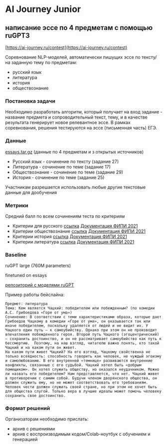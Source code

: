 # AI Journey Junior 
## написание эссе по 4 предметам с помощью ruGPT3

[https://ai-journey.ru/contest](https://ai-journey.ru/contest)

Соревнование NLP-моделей, автоматически пишущих эссе по тексту/ на заданную тему по предметам:
 - русский язык
 - литература
 - история
 - обществознание
  

### Постановка задачи
Необходимо разработать алгоритм, который получает на вход задание - название предмета и сопроводительный текст, тему, и в качестве результата генерирует новое релевантное эссе. В рамках соревнования, решения тестируются на эссе (письменная часть) ЕГЭ.

### Данные
[essays.tar.gz](https://drive.google.com/file/d/1LTRE3JE1T3tXXv_TavWXIUHXp0w8PD24/view?usp=sharing)
(данные по 4 предметам и з открытых источников)

 - Русский язык - сочинение по тексту (задание 27)
 - Литература - сочинение по теме (задание 17)
 - Обществознание - сочинение по теме (задание 29)
 - История - сочинение по теме (задание 25)

Участникам разрешается использовать любые другие текстовые данные для дообучения

### Метрики
Средний балл по всем сочинениям теста по критериям
 - Критерии для русского [ссылка](https://ctege.info/sochinenie-ege/kriterii-otsenivaniya-sochineniya-na-ege-2021.html) [Документация ФИПИ 2021](https://fipi.ru/ege/demoversii-specifikacii-kodifikatory#!/tab/151883967-1)
 - Критерии обществознание [ссылка](https://ctege.info/esse-po-obschestvoznaniyu/kriterii-otsenivaniya-esse-na-ege-po-obschestvoznaniyu.html)  [Документация ФИПИ 2021](https://fipi.ru/ege/demoversii-specifikacii-kodifikatory#!/tab/151883967-9)
 - Критерии история [ссылка](https://4ege.ru/istoriya/55436-trebovaniya-i-kriterii-proverki-istoricheskogo-sochineniya.html)  [Документация ФИПИ 2021](https://fipi.ru/ege/demoversii-specifikacii-kodifikatory#!/tab/151883967-7)
 - Критерии литература [ссылка](https://4ege.ru/literatura/56301-kriterii-dlya-vseh-sochineniy-v-ege-po-literature.html) [Документация ФИПИ 2021](https://fipi.ru/ege/demoversii-specifikacii-kodifikatory#!/tab/151883967-10)

### Baseline
ruGPT large (760M parameters)

finetuned on essays

[репозиторий с моделями ruGPT](https://github.com/sberbank-ai/ru-gpts)

Пример работы бейслайна:
```
Предмет: литература
Тема: Кем является Чацкий: победителем или побежденным? (по комедии А.С. Грибоедова «Горе от ума»)
Сочинение: В соответствии с теми характеристиками образа, которые дает Грибоедов Чацкому в комедии «Горе от ума», он оказывается так или иначе победителем, поскольку удаляется от людей и не видит их. У Чацкого один путь — к самоубийству. Однако при этом он не производит впечатления побежденного героя. Второй путь Чацкого (эгоцентрический) — сохранить достоинство, и он не рассматривает самоубийство как путь к бессмертию.  Поэтому, на наш взгляд, читателю важно понять, кто такой Чацкий и на каком пути он живет.
На каком пути живет Чацкий? На его взгляд, Чацкому свойственна не только всеядность: способность говорить как человек, не чуждый эгоизму и самолюбованию. В его внутренней «темнице» развиваются внутренние конфликты, связанные с его судьбой. Чацкий хотел быть «добрым помещиком». Он хотел служить обществу, но оказался неудачником. Можно ли назвать его победителем? Нам представляется, что нет. Чацкий живет в противоречии с самим собой. Будучи членом дворянского общества, он должен служить ему, но не может соответствовать его требованиям. Человек чести должен служить своей стране, но при этом не хочет быть для общества слугой. Только вера в лучшие идеалы может помочь человеку сохранить свое достоинство.
```


### Формат решений

Организаторам необходимо прислать:
 - архив с решениями
 - архив с воспроизводимым кодом/Colab-ноутбук с обучением и генерацией
